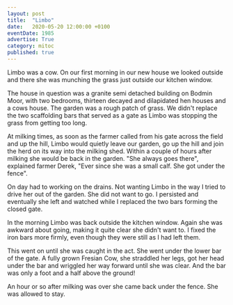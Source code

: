 ```yaml
---
layout: post
title:  "Limbo"
date:   2020-05-20 12:00:00 +0100
eventDate: 1985
advertise: True
category: mitoc
published: true
---
```


Limbo was a cow. On our first morning in our new house we looked outside and there she was munching the grass just outside our kitchen window.

The house in question was a granite semi detached building on Bodmin Moor, with two bedrooms, thirteen decayed and dilapidated hen houses and a cows house. The garden was a rough patch of grass. We didn't replace the two scaffolding bars that served as a gate as Limbo was stopping the grass from getting too long.

At milking times, as soon as the farmer called from his gate across the field and up the hill, Limbo would quietly leave our garden, go up the hill and join the herd on its way into the milking shed. Within a couple of hours after milking she would be back in the garden. "She always goes there", explained farmer Derek, "Ever since she was a small calf. She got under the fence".

On day had to working on the drains. Not wanting Limbo in the way I tried to drive her out of the garden. She did not want to go. I persisted and eventually she left and watched while I replaced the two bars forming the closed gate.

In the morning Limbo was back outside the kitchen window. Again she was awkward about going, making it quite clear she didn't want to. I fixed the iron bars more firmly, even though they were still as I had left them.

This went on until she was caught in the act. She went under the lower bar of the gate. A fully grown Fresian Cow, she straddled her legs, got her head under the bar and wriggled her way forward until she was clear. And the bar was only a foot and a half above the ground!

An hour or so after milking was over she came back under the fence. She was allowed to stay.
